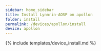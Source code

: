 ```yaml
---
sidebar: home_sidebar
title: Install Lynnrin-AOSP on apollon
folder: install
permalink: /devices/apollon/install
device: apollon
---
```

{% include templates/device_install.md %}
